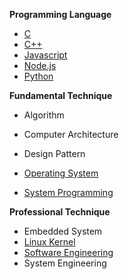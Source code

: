 **Programming Language**

- [C](c/c.md)
- [C++](cpp/cpp.md)
- [Javascript](javascript/javascript.md) 
- [Node.js](nodejs/nodejs.md)
- [Python](python/python.md)



**Fundamental Technique**

- Algorithm

- Computer Architecture

- Design Pattern

- [Operating System](os/os.md)
- [System Programming](sysp/sysp.md)



**Professional Technique**

- Embedded System
- [Linux Kernel](linux/linux.md)
- [Software Engineering](swe/swe.md)
- System Engineering

